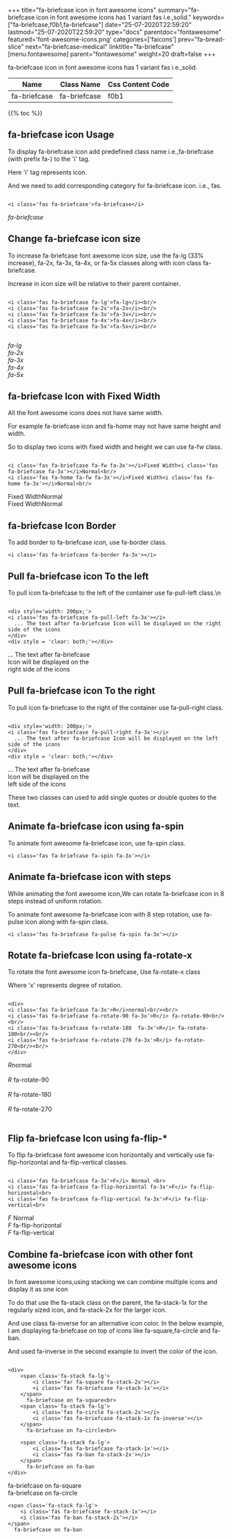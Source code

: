 +++
title="fa-briefcase icon in font awesome icons"
summary="fa-briefcase icon in font awesome icons has 1 variant fas i.e.,solid."
keywords=["fa-briefcase,f0b1,fa-briefcase"]
date="25-07-2020T22:59:20"
lastmod="25-07-2020T22:59:20"
type="docs"
parentdoc="fontawesome"
featured='font-awesome-icons.png'
categories=['faicons']
prev="fa-bread-slice"
next="fa-briefcase-medical"
linktitle="fa-briefcase"
[menu.fontawesome]
parent="fontawesome"
weight=20
draft=false
+++


fa-briefcase icon in font awesome icons has 1 variant fas i.e.,solid.

<div class='table-responsive'><table class='table'><thead><tr><th>Name</th><th>Class Name</th><th>Css Content Code</th></tr></thead><tbody><tr><td>fa-briefcase</td><td>fa-briefcase</td><td>f0b1</td></tr></tbody></table></div>


{{% toc %}}


## fa-briefcase icon Usage

To display fa-briefcase icon add predefined class name i.e.,fa-briefcase (with prefix fa-) to the 'i' tag.

Here 'i' tag represents icon.

And we need to add corresponding category for fa-briefcase icon. i.e., fas.


```

<i class='fas fa-briefcase'>fa-briefcase</i>
```

<i class='fas fa-briefcase'>fa-briefcase</i>




## Change fa-briefcase icon size
To increase fa-briefcase font awesome icon size, use the fa-lg (33% increase), fa-2x, fa-3x, fa-4x, or fa-5x classes along with icon class fa-briefcase.

Increase in icon size will be relative to their parent container. 

```

<i class='fas fa-briefcase fa-lg'>fa-lg</i><br/>
<i class='fas fa-briefcase fa-2x'>fa-2x</i><br/>
<i class='fas fa-briefcase fa-3x'>fa-3x</i><br/>
<i class='fas fa-briefcase fa-4x'>fa-4x</i><br/>
<i class='fas fa-briefcase fa-5x'>fa-5x</i><br/>
            
```

<i class='fas fa-briefcase fa-lg'>fa-lg</i><br/>
<i class='fas fa-briefcase fa-2x'>fa-2x</i><br/>
<i class='fas fa-briefcase fa-3x'>fa-3x</i><br/>
<i class='fas fa-briefcase fa-4x'>fa-4x</i><br/>
<i class='fas fa-briefcase fa-5x'>fa-5x</i><br/>
            



## fa-briefcase Icon with Fixed Width 

All the font awesome icons does not have same width.

For example fa-briefcase icon and fa-home may not have same height and width.

So to display two icons with fixed width and height we can use fa-fw class.


```

<i class='fas fa-briefcase fa-fw fa-3x'></i>Fixed Width<i class='fas fa-briefcase fa-3x'></i>Normal<br/>
<i class='fas fa-home fa-fw fa-3x'></i>Fixed Width<i class='fas fa-home fa-3x'></i>Normal<br/>
```

<i class='fas fa-briefcase fa-fw fa-3x'></i>Fixed Width<i class='fas fa-briefcase fa-3x'></i>Normal<br/>
<i class='fas fa-home fa-fw fa-3x'></i>Fixed Width<i class='fas fa-home fa-3x'></i>Normal<br/>



## fa-briefcase Icon Border 

To add border to fa-briefcase icon, use fa-border class.


```
<i class='fas fa-briefcase fa-border fa-3x'></i>

```
<i class='fas fa-briefcase fa-border fa-3x'></i>





## Pull fa-briefcase icon To the left

To pull icon fa-briefcase to the left of the container use fa-pull-left class.\n

```

<div style='width: 200px;'>
<i class='fas fa-briefcase fa-pull-left fa-3x'></i>
  ... The text after fa-briefcase Icon will be displayed on the right side of the icons
</div>
<div style = 'clear: both;'></div>
```

<div style='width: 200px;'>
<i class='fas fa-briefcase fa-pull-left fa-3x'></i>
  ... The text after fa-briefcase Icon will be displayed on the right side of the icons
</div>
<div style = 'clear: both;'></div>




## Pull fa-briefcase icon To the right
To pull icon fa-briefcase to the right of the container use fa-pull-right class.

```

<div style='width: 200px;'>
<i class='fas fa-briefcase fa-pull-right fa-3x'></i>
  ... The text after fa-briefcase Icon will be displayed on the left side of the icons
</div>
<div style = 'clear: both;'></div>
```

<div style='width: 200px;'>
<i class='fas fa-briefcase fa-pull-right fa-3x'></i>
  ... The text after fa-briefcase Icon will be displayed on the left side of the icons
</div>
<div style = 'clear: both;'></div>

These two classes can used to add single quotes or double quotes to the text.


## Animate fa-briefcase icon using fa-spin
To animate font awesome fa-briefcase icon, use fa-spin class.

```
<i class='fas fa-briefcase fa-spin fa-3x'></i>
```
<i class='fas fa-briefcase fa-spin fa-3x'></i>




## Animate fa-briefcase icon with steps
While animating the font awesome icon,We can rotate fa-briefcase icon in 8 steps instead of uniform rotation.

To animate font awesome fa-briefcase icon with 8 step rotation, use fa-pulse icon along with fa-spin class.


```
<i class='fas fa-briefcase fa-pulse fa-spin fa-3x'></i>

```
<i class='fas fa-briefcase fa-pulse fa-spin fa-3x'></i>





## Rotate fa-briefcase Icon using fa-rotate-x
To rotate the font awesome icon fa-briefcase, Use fa-rotate-x class

Where 'x' represents degree of rotation.


```

<div>
<i class='fas fa-briefcase fa-3x'>R</i>normal<br/><br/>
<i class='fas fa-briefcase fa-rotate-90 fa-3x'>R</i> fa-rotate-90<br/><br/> 
<i class='fas fa-briefcase fa-rotate-180  fa-3x'>R</i> fa-rotate-180<br/><br/> 
<i class='fas fa-briefcase fa-rotate-270 fa-3x'>R</i> fa-rotate-270<br/><br/>
</div>
```

<div>
<i class='fas fa-briefcase fa-3x'>R</i>normal<br/><br/>
<i class='fas fa-briefcase fa-rotate-90 fa-3x'>R</i> fa-rotate-90<br/><br/> 
<i class='fas fa-briefcase fa-rotate-180  fa-3x'>R</i> fa-rotate-180<br/><br/> 
<i class='fas fa-briefcase fa-rotate-270 fa-3x'>R</i> fa-rotate-270<br/><br/>
</div>




## Flip fa-briefcase Icon using fa-flip-*
To flip fa-briefcase font awesome icon horizontally and vertically use fa-flip-horizontal and fa-flip-vertical classes. 

```

<i class='fas fa-briefcase fa-3x'>F</i> Normal <br>
<i class='fas fa-briefcase fa-flip-horizontal fa-3x'>F</i> fa-flip-horizontal<br>
<i class='fas fa-briefcase fa-flip-vertical fa-3x'>F</i> fa-flip-vertical<br>
```

<i class='fas fa-briefcase fa-3x'>F</i> Normal <br>
<i class='fas fa-briefcase fa-flip-horizontal fa-3x'>F</i> fa-flip-horizontal<br>
<i class='fas fa-briefcase fa-flip-vertical fa-3x'>F</i> fa-flip-vertical<br>




## Combine fa-briefcase icon with other font awesome icons
In font awesome icons,using stacking we can combine multiple icons and display it as one icon 

To do that use the fa-stack class on the parent, the fa-stack-1x for the regularly sized icon, and fa-stack-2x for the larger icon.

And use class fa-inverse for an alternative icon color. 
In the below example, I am displaying fa-briefcase on top of icons like fa-square,fa-circle and fa-ban.

And used fa-inverse in the second example to invert the color of the icon.

```

<div>
    <span class='fa-stack fa-lg'>
        <i class='far fa-square fa-stack-2x'></i>
        <i class='fas fa-briefcase fa-stack-1x'></i>
    </span>
      fa-briefcase on fa-square<br>
    <span class='fa-stack fa-lg'>
        <i class='fas fa-circle fa-stack-2x'></i>
        <i class='fas fa-briefcase fa-stack-1x fa-inverse'></i>
    </span>
      fa-briefcase on fa-circle<br>

    <span class='fa-stack fa-lg'>
        <i class='fas fa-briefcase fa-stack-1x'></i>
        <i class='fas fa-ban fa-stack-2x'></i>
    </span>
      fa-briefcase on fa-ban
</div>
```

<div>
    <span class='fa-stack fa-lg'>
        <i class='far fa-square fa-stack-2x'></i>
        <i class='fas fa-briefcase fa-stack-1x'></i>
    </span>
      fa-briefcase on fa-square<br>
    <span class='fa-stack fa-lg'>
        <i class='fas fa-circle fa-stack-2x'></i>
        <i class='fas fa-briefcase fa-stack-1x fa-inverse'></i>
    </span>
      fa-briefcase on fa-circle<br>

    <span class='fa-stack fa-lg'>
        <i class='fas fa-briefcase fa-stack-1x'></i>
        <i class='fas fa-ban fa-stack-2x'></i>
    </span>
      fa-briefcase on fa-ban
</div>






